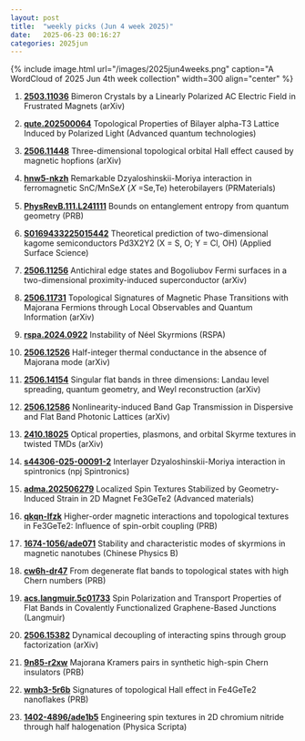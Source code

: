 ```yaml
---
layout: post
title:  "weekly picks (Jun 4 week 2025)"
date:   2025-06-23 00:16:27
categories: 2025jun
---
```


{% include image.html url="/images/2025jun4weeks.png" caption="A WordCloud of 2025 Jun 4th week collection" width=300 align="center" %}


1. **[2503.11036](https://www.arxiv.org/abs/2503.11036)** Bimeron Crystals by a Linearly Polarized AC Electric Field in Frustrated Magnets (arXiv)

1. **[qute.202500064](https://advanced.onlinelibrary.wiley.com/doi/full/10.1002/qute.202500064)** Topological Properties of Bilayer alpha-T3 Lattice Induced by Polarized Light (Advanced quantum technologies)


1. **[2506.11448](https://arxiv.org/abs/2506.11448)** Three-dimensional topological orbital Hall effect caused by magnetic hopfions (arXiv)

1. **[hnw5-nkzh](https://journals.aps.org/prmaterials/abstract/10.1103/hnw5-nkzh)** Remarkable Dzyaloshinskii-Moriya interaction in ferromagnetic SnC/MnSe𝑋 (𝑋 =Se,Te) heterobilayers (PRMaterials)


1. **[PhysRevB.111.L241111](https://journals.aps.org/prb/abstract/10.1103/PhysRevB.111.L241111)** Bounds on entanglement entropy from quantum geometry (PRB)


1. **[S0169433225015442](https://www.sciencedirect.com/science/article/pii/S0169433225015442)** Theoretical prediction of two-dimensional kagome semiconductors Pd3X2Y2 (X = S, O; Y = Cl, OH) (Applied Surface Science)


1. **[2506.11256](https://arxiv.org/abs/2506.11256)** Antichiral edge states and Bogoliubov Fermi surfaces in a two-dimensional proximity-induced superconductor (arXiv)

1. **[2506.11731](https://arxiv.org/abs/2506.11731)** Topological Signatures of Magnetic Phase Transitions with Majorana Fermions through Local Observables and Quantum Information (arXiv)



1. **[rspa.2024.0922](https://royalsocietypublishing.org/doi/pdf/10.1098/rspa.2024.0922)** Instability of Néel Skyrmions (RSPA)


1. **[2506.12526](https://arxiv.org/abs/2506.12526)** Half-integer thermal conductance in the absence of Majorana mode (arXiv)


1. **[2506.14154](https://arxiv.org/abs/2506.14154)** Singular flat bands in three dimensions: Landau level spreading, quantum geometry, and Weyl reconstruction (arXiv)


1. **[2506.12586](https://arxiv.org/abs/2506.12586)** Nonlinearity-induced Band Gap Transmission in Dispersive and Flat Band Photonic Lattices (arXiv)


1. **[2410.18025](https://arxiv.org/abs/2410.18025)** Optical properties, plasmons, and orbital Skyrme textures in twisted TMDs (arXiv)


1. **[s44306-025-00091-2](https://www.nature.com/articles/s44306-025-00091-2)** Interlayer Dzyaloshinskii-Moriya interaction in spintronics (npj Spintronics)


1. **[adma.202506279](https://advanced.onlinelibrary.wiley.com/doi/10.1002/adma.202506279)** Localized Spin Textures Stabilized by Geometry-Induced Strain in 2D Magnet Fe3GeTe2 (Advanced materials)


1. **[qkqn-lfzk](https://journals.aps.org/prb/abstract/10.1103/qkqn-lfzk)** Higher-order magnetic interactions and topological textures in Fe3⁢GeTe2: Influence of spin-orbit coupling (PRB)


1. **[1674-1056/ade071](https://iopscience.iop.org/article/10.1088/1674-1056/ade071/meta)** Stability and characteristic modes of skyrmions in magnetic nanotubes (Chinese Physics B)


1. **[cw6h-dr47](https://journals.aps.org/prb/abstract/10.1103/cw6h-dr47)** From degenerate flat bands to topological states with high Chern numbers (PRB)


1. **[acs.langmuir.5c01733](https://pubs.acs.org/doi/full/10.1021/acs.langmuir.5c01733)** Spin Polarization and Transport Properties of Flat Bands in Covalently Functionalized Graphene-Based Junctions (Langmuir)

1. **[2506.15382](https://arxiv.org/abs/2506.15382)** Dynamical decoupling of interacting spins through group factorization (arXiv)


1. **[9n85-r2xw](https://journals.aps.org/prb/abstract/10.1103/9n85-r2xw)** Majorana Kramers pairs in synthetic high-spin Chern insulators (PRB)


1. **[wmb3-5r6b](https://journals.aps.org/prb/abstract/10.1103/wmb3-5r6b)** Signatures of topological Hall effect in Fe4⁢GeTe2 nanoflakes (PRB)


1. **[1402-4896/ade1b5](https://iopscience.iop.org/article/10.1088/1402-4896/ade1b5/meta)** Engineering spin textures in 2D chromium nitride through half halogenation (Physica Scripta)





